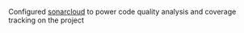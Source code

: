 Configured [sonarcloud](https://sonarcloud.io/project/overview?id=fschuch_xcompact3d_toolbox) to power code quality analysis and coverage tracking on the project
